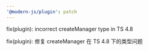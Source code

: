 ```yaml
---
'@modern-js/plugin': patch
---
```


fix(plugin): incorrect createManager type in TS 4.8

fix(plugin): 修复 createManager 在 TS 4.8 下的类型问题
